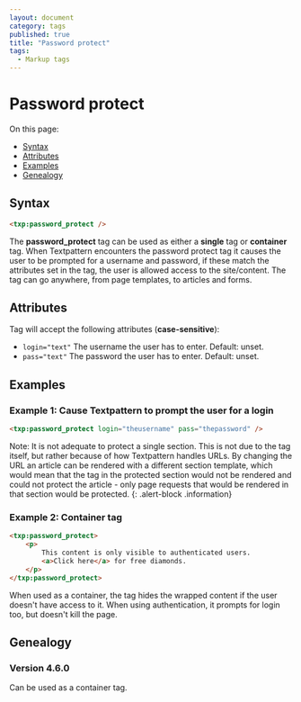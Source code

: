 ```yaml
---
layout: document
category: tags
published: true
title: "Password protect"
tags:
  - Markup tags
---
```


# Password protect

On this page:

* [Syntax](#user-content-syntax)
* [Attributes](#user-content-attributes)
* [Examples](#user-content-examples)
* [Genealogy](#user-content-genealogy)

## Syntax

```html
<txp:password_protect />
```

The **password_protect** tag can be used as either a __single__ tag or __container__ tag. When Textpattern encounters the password protect tag it causes the user to be prompted for a username and password, if these match the attributes set in the tag, the user is allowed access to the site/content. The tag can go anywhere, from page templates, to articles and forms.

## Attributes

Tag will accept the following attributes (**case-sensitive**):

* `login="text"`
The username the user has to enter.
Default: unset.
* `pass="text"`
The password the user has to enter.
Default: unset.

## Examples

### Example 1: Cause Textpattern to prompt the user for a login

```html
<txp:password_protect login="theusername" pass="thepassword" />
```

Note: It is not adequate to protect a single section. This is not due to the tag itself, but rather because of how Textpattern handles URLs. By changing the URL an article can be rendered with a different section template, which would mean that the tag in the protected section would not be rendered and could not protect the article - only page requests that would be rendered in that section would be protected.
{: .alert-block .information}

### Example 2: Container tag

```html
<txp:password_protect>
    <p>
        This content is only visible to authenticated users.
        <a>Click here</a> for free diamonds.
    </p>
</txp:password_protect>
```

When used as a container, the tag hides the wrapped content if the user doesn't have access to it. When using authentication, it prompts for login too, but doesn't kill the page.

## Genealogy

### Version 4.6.0

Can be used as a container tag.
